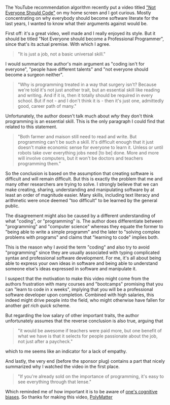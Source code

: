 The YouTube recommendation algorithm recently put a video titled ["Not Everyone Should Code"][video] on my home screen and I got curious. Mostly concentrating on why everybody should become software literate for the last years, I wanted to know what their arguments against would be.

First off: it's a great video, well made and I really enjoyed its style. But it should be titled "Not Everyone should become a Professional Programmer", since that's its actual premise. With which I agree.

> "It is just a job, not a basic universal skill."

I would summarize the author's main argument as "coding isn't for everyone", "people have different talents" and "not everyone should become a surgeon neither".

> "Why is programming treated in a way that surgery isn't? Because we're told it's not just another trait, but an essential skill like reading and writing. And if it is, then it totally should be required in every school. But if not - and I don't think it is - then it's just one, admittedly good, career path of many."

Unfortunately, the author doesn't talk much about *why* they don't think programming is an essential skill. This is the only paragraph I could find that related to this statement.

> "Both farmer and maison still need to read and write. But programming can't be such a skill. It's difficult enough that it just doesn't make economic sense for everyone to learn it. Unless or until robots take over everything jobs need [to be] done. More and more will involve computers, but it won't be doctors and teachers programming them."

So the conclusion is based on the assumption that creating software is difficult and will remain difficult. But this is exactly the problem that me and many other researchers are trying to solve. I strongly believe that we can make creating, sharing, understanding and manipulating software by at least an order of magnitude easier. Many skills, including text literacy and arithmetic were once deemed "too difficult" to be learned by the general public.

The disagreement might also be caused by a different understanding of what "coding", or "programming" is. The author does differentiate between "programming" and "computer science" whereas they equate the former to "being able to write a simple programm" and the later to "solving complex problems with programs" and claims that "learning to code" implies both.

This is the reason why I avoid the term "coding" and also try to avoid "programming" since they are usually associated with typing complicated syntax and professional software development. For me, it's all about being able to express your own ideas in software and being able to understand someone else's ideas expressed in software and manipulate it.

I suspect that the motivation to make this video might come from the authors frustration with many courses and "bootcamps" promising that you can "learn to code in x weeks", implying that you will be a professional software developer upon completion. Combined with high salaries, this indeed might drive people into the field, who might otherwise have fallen for another *get rich quick* scheme.

But regarding the low salary of other important traits, the author unfortunately assumes that the reverse conclusion is also true, arguing that

> "it would be awesome if teachers were paid more, but one benefit of what we have is that it selects for people passionate about the job, not just after a paycheck."

which to me seems like an indicator for a lack of empathy.

And lastly, the very end (before the sponsor plug) contains a part that nicely summarized why I watched the video in the first place.

> "If you're already sold on the importance of programming, it's easy to see everything through that lense."

Which reminded me of how important it is to be aware of [one's cognitive biases][biases]. So thanks for making this video, [PolyMatter][channel]


[video]: https://www.youtube.com/watch?v=EFwa5Owp0-k
[channel]: https://www.youtube.com/channel/UCgNg3vwj3xt7QOrcIDaHdFg
[biases]: https://en.wikipedia.org/wiki/List_of_cognitive_biases
